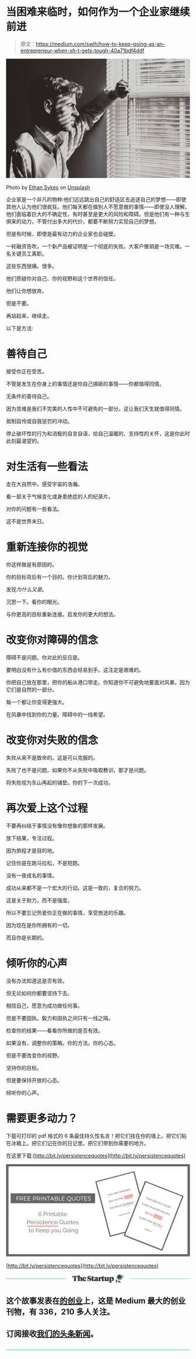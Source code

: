 # 当困难来临时，如何作为一个企业家继续前进

> 原文：<https://medium.com/swlh/how-to-keep-going-as-an-entrepreneur-when-sh-t-gets-tough-40a71bdf4ddf>

![](img/1c6c656a15ab5f84bb7270f15913468c.png)

Photo by [Ethan Sykes](https://unsplash.com/photos/TdM_fhzmWog?utm_source=unsplash&utm_medium=referral&utm_content=creditCopyText) on [Unsplash](https://unsplash.com/search/photos/depressed?utm_source=unsplash&utm_medium=referral&utm_content=creditCopyText)

企业家是一个非凡的物种:他们远远跳出自己的舒适区去追逐自己的梦想——即使其他人认为他们很疯狂。他们每天都在做别人不愿意做的事情——即使没人理解。他们面临着巨大的不确定性，有时甚至是更大的风险和障碍。但是他们有一种与生俱来的动力，不管付出多大的代价，都要不断努力实现自己的梦想。

但是有时候，即使是最有动力的企业家也会碰壁。

一轮融资告吹。一个新产品被证明是一个彻底的失败。大客户推销是一场灾难。一名关键员工离职。

这些东西很痛。很多。

他们质疑你对自己、你的视野和这个世界的信任。

他们让你想放弃。

但是不要。

再站起来，继续走。

以下是方法:

# 善待自己

接受你正在受苦。

不管是发生在你身上的事情还是你自己搞砸的事情——你都值得同情。

无条件的善待自己。

因为苦难是我们不完美的人性中不可避免的一部分。这让我们天生就值得同情。

抵制自怜或自我惩罚的冲动。

停止破坏性的行为和消极的自言自语，给自己温暖的、支持性的关怀，这是你此时此刻最渴望的。

# 对生活有一些看法

走在大自然中。感受宇宙的浩瀚。

看一部关于气候变化或身患绝症的人的纪录片。

对你的问题有一些看法。

这不是世界末日。

# 重新连接你的视觉

你这样做是有原因的。

你的目标背后有一个目的。你计划背后的魅力。

发现*为什么又是*。

沉思一下。看你的眼光。

与你更高的目标重新连接。启发你的更大的想法。

# 改变你对障碍的信念

障碍不是问题。你对此的反应是。

要明白没有什么有价值的东西会轻易到手。这注定是艰难的。

你把自己放在那里，把你的船从港口带走。你知道你不可避免地要面对风暴。因为它们是自然的一部分。

每一个都让你变得更强大。

在风暴中找到你的力量。障碍中的一线希望。

# 改变你对失败的信念

失败从来不是致命的。这是可以克服的。

失败了也不是问题。如果你不从失败中吸取教训，那才是问题。

将失败视为东山再起的铺垫。你的下一次成功。

# 再次爱上这个过程

不要再纠结于事情没有像你想象的那样发展。

放下结果，专注过程。

因为旅程才是目的地。

记住你是在跑马拉松，不是短跑。

没有一夜成名的事情。

成功从来都不是一个宏大的行动。这是一致的，复合的努力。

这是关于耐力，而不是强度。

所以不要忘记热爱你正在做的事情，享受旅途的乐趣。

因为现在是你所拥有的一切。

而且你是长期的。

# 倾听你的心声

没有办法知道这是否有效。

但无论如何你都要坚持下去。

相信自己，愿意为成功做任何事。

但是不要固执。毅力和固执之间只有一线之隔。

检查你的结果——看看你所做的是否有效。

如果没有，调整你的策略。你的方法。你的心态。

但是不要改变你的视野。

坚持你的目标。

但是要保持开放的心态。

倾听你的心声。

# 需要更多动力？

下载可打印的 pdf 格式的 6 条最佳持久性名言！把它们挂在你的墙上。把它们贴在冰箱上。把它们记在你的日记里。把它们带到你需要的地方。

在这里下载:[http://bit.ly/persistencequotes](http://bit.ly/persistencequotes)

![](img/aa96976aaa27dc1602d41a028263a866.png)

[http://bit.ly/persistencequotes](http://bit.ly/persistencequotes)

[![](img/308a8d84fb9b2fab43d66c117fcc4bb4.png)](https://medium.com/swlh)

## 这个故事发表在[的创业](https://medium.com/swlh)上，这是 Medium 最大的创业刊物，有 336，210 多人关注。

## 订阅接收[我们的头条新闻](http://growthsupply.com/the-startup-newsletter/)。

[![](img/b0164736ea17a63403e660de5dedf91a.png)](https://medium.com/swlh)
